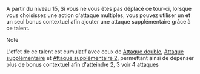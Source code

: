 
A partir du niveau 15, Si vous ne vous êtes pas déplacé ce tour-ci, lorsque vous choisissez une action d'attaque multiples, vous pouvez utiliser un et un seul bonus contextuel afin ajouter une attaque supplémentaire grâce à ce talent.

>[!note]
>L'effet de ce talent est cumulatif avec ceux de [Attaque double](Attaque%20double.md), [Attaque supplémentaire](Attaque%20supplémentaire.md) et [Attaque supplémentaire 2](Attaque%20supplémentaire%202.md), permettant ainsi de dépenser plus de bonus contextuel afin d'atteindre 2, 3 voir 4 attaques